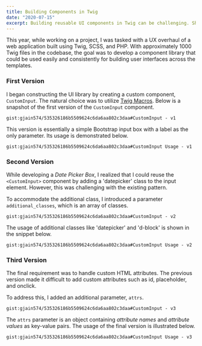 ```yaml
---
title: Building Components in Twig
date: "2020-07-15"
excerpt: Building reusable UI components in Twig can be challenging. Sharing how I created a flexible component library for a large PHP application with over 1000 Twig templates, focusing on consistency and ease of use.
---
```


This year, while working on a project, I was tasked with a UX overhaul of a web application built using Twig, SCSS, and PHP. With approximately 1000 Twig files in the codebase, the goal was to develop a component library that could be used easily and consistently for building user interfaces across the templates.

### First Version

I began constructing the UI library by creating a custom component, `CustomInput`. The natural choice was to utilize [Twig Macros](https://twig.symfony.com/doc/3.x/tags/macro.html). Below is a snapshot of the first version of the `CustomInput` component.

`gist:gjain574/535326186b5509624c6da6aa802c3daa#CustomInput - v1`

This version is essentially a simple Bootstrap input box with a label as the only parameter. Its usage is demonstrated below.

`gist:gjain574/535326186b5509624c6da6aa802c3daa#CustomInput Usage - v1`

### Second Version

While developing a _Date Picker Box_, I realized that I could reuse the `<CustomInput>` component by adding a 'datepicker' class to the input element. However, this was challenging with the existing pattern.

To accommodate the additional class, I introduced a parameter `additional_classes`, which is an array of classes.

`gist:gjain574/535326186b5509624c6da6aa802c3daa#CustomInput - v2`

The usage of additional classes like 'datepicker' and 'd-block' is shown in the snippet below.

`gist:gjain574/535326186b5509624c6da6aa802c3daa#CustomInput Usage - v2`

### Third Version

The final requirement was to handle custom HTML attributes. The previous version made it difficult to add custom attributes such as id, placeholder, and onclick.

To address this, I added an additional parameter, `attrs`.

`gist:gjain574/535326186b5509624c6da6aa802c3daa#CustomInput - v3`

The `attrs` parameter is an object containing _attribute names_ and _attribute values_ as key-value pairs. The usage of the final version is illustrated below.

`gist:gjain574/535326186b5509624c6da6aa802c3daa#CustomInput Usage - v3`